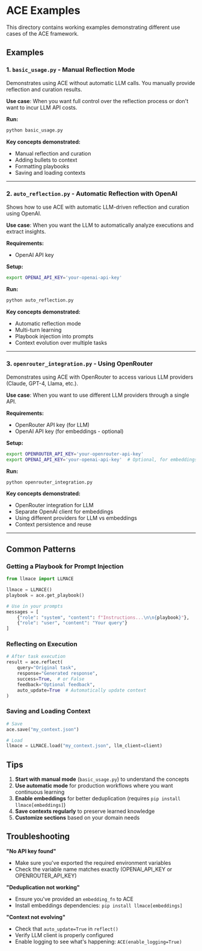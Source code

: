 # ACE Examples

This directory contains working examples demonstrating different use cases of the ACE framework.

## Examples

### 1. `basic_usage.py` - Manual Reflection Mode

Demonstrates using ACE without automatic LLM calls. You manually provide reflection and curation results.

**Use case**: When you want full control over the reflection process or don't want to incur LLM API costs.

**Run:**
```bash
python basic_usage.py
```

**Key concepts demonstrated:**
- Manual reflection and curation
- Adding bullets to context
- Formatting playbooks
- Saving and loading contexts

---

### 2. `auto_reflection.py` - Automatic Reflection with OpenAI

Shows how to use ACE with automatic LLM-driven reflection and curation using OpenAI.

**Use case**: When you want the LLM to automatically analyze executions and extract insights.

**Requirements:**
- OpenAI API key

**Setup:**
```bash
export OPENAI_API_KEY='your-openai-api-key'
```

**Run:**
```bash
python auto_reflection.py
```

**Key concepts demonstrated:**
- Automatic reflection mode
- Multi-turn learning
- Playbook injection into prompts
- Context evolution over multiple tasks

---

### 3. `openrouter_integration.py` - Using OpenRouter

Demonstrates using ACE with OpenRouter to access various LLM providers (Claude, GPT-4, Llama, etc.).

**Use case**: When you want to use different LLM providers through a single API.

**Requirements:**
- OpenRouter API key (for LLM)
- OpenAI API key (for embeddings - optional)

**Setup:**
```bash
export OPENROUTER_API_KEY='your-openrouter-api-key'
export OPENAI_API_KEY='your-openai-api-key'  # Optional, for embeddings
```

**Run:**
```bash
python openrouter_integration.py
```

**Key concepts demonstrated:**
- OpenRouter integration for LLM
- Separate OpenAI client for embeddings
- Using different providers for LLM vs embeddings
- Context persistence and reuse

---

## Common Patterns

### Getting a Playbook for Prompt Injection

```python
from llmace import LLMACE

llmace = LLMACE()
playbook = ace.get_playbook()

# Use in your prompts
messages = [
    {"role": "system", "content": f"Instructions...\n\n{playbook}"},
    {"role": "user", "content": "Your query"}
]
```

### Reflecting on Execution

```python
# After task execution
result = ace.reflect(
    query="Original task",
    response="Generated response",
    success=True,  # or False
    feedback="Optional feedback",
    auto_update=True  # Automatically update context
)
```

### Saving and Loading Context

```python
# Save
ace.save("my_context.json")

# Load
llmace = LLMACE.load("my_context.json", llm_client=client)
```

## Tips

1. **Start with manual mode** (`basic_usage.py`) to understand the concepts
2. **Use automatic mode** for production workflows where you want continuous learning
3. **Enable embeddings** for better deduplication (requires `pip install llmace[embeddings]`)
4. **Save contexts regularly** to preserve learned knowledge
5. **Customize sections** based on your domain needs

## Troubleshooting

**"No API key found"**
- Make sure you've exported the required environment variables
- Check the variable name matches exactly (OPENAI_API_KEY or OPENROUTER_API_KEY)

**"Deduplication not working"**
- Ensure you've provided an `embedding_fn` to ACE
- Install embeddings dependencies: `pip install llmace[embeddings]`

**"Context not evolving"**
- Check that `auto_update=True` in `reflect()`
- Verify LLM client is properly configured
- Enable logging to see what's happening: `ACE(enable_logging=True)`

